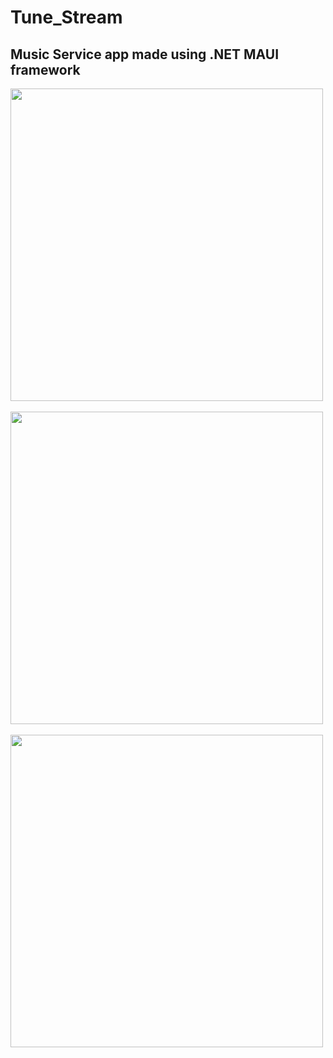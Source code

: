 # Tune_Stream
## Music Service app made using .NET MAUI framework

<p float="center">
  <img src="https://user-images.githubusercontent.com/58213582/222977729-51989fc3-4b7c-41e4-8aee-871052365a3b.jpg" height="500" />
  &nbsp;&nbsp;
  <img src="https://user-images.githubusercontent.com/58213582/222977891-67aa6ab2-0abf-45f4-b6ef-6317d04ba3bf.jpg" height="500" />
  &nbsp;&nbsp;
  <img src="https://user-images.githubusercontent.com/58213582/222977894-3f4e6673-a28f-4733-aa04-864c6ebf0f8c.jpg" height="500" />
</p>
